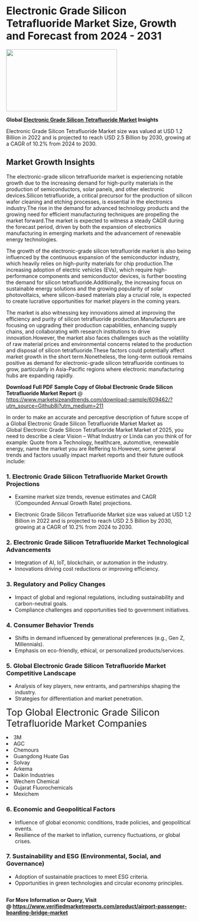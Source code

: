 <H1>Electronic Grade Silicon Tetrafluoride Market Size, Growth and Forecast from 2024 - 2031</H1><img class="aligncenter size-medium wp-image-584254" src="https://thirdeyenews.in/wp-content/uploads/2024/09/Global-Market-Research-300x168.jpeg" alt="" width="300" height="168" /><p><strong>Global&nbsp;<a href="https://www.marketsizeandtrends.com/download-sample/609462/?utm_source=Github8j?utm_medium=211">Electronic Grade Silicon Tetrafluoride Market</a> Insights</strong></p><p>Electronic Grade Silicon Tetrafluoride Market size was valued at USD 1.2 Billion in 2022 and is projected to reach USD 2.5 Billion by 2030, growing at a CAGR of 10.2% from 2024 to 2030.</p><p><h2>Market Growth Insights</h2> <p>The electronic-grade silicon tetrafluoride market is experiencing notable growth due to the increasing demand for high-purity materials in the production of semiconductors, solar panels, and other electronic devices.Silicon tetrafluoride, a critical precursor for the production of silicon wafer cleaning and etching processes, is essential in the electronics industry.The rise in the demand for advanced technology products and the growing need for efficient manufacturing techniques are propelling the market forward.The market is expected to witness a steady CAGR during the forecast period, driven by both the expansion of electronics manufacturing in emerging markets and the advancement of renewable energy technologies.</p> <p>The growth of the electronic-grade silicon tetrafluoride market is also being influenced by the continuous expansion of the semiconductor industry, which heavily relies on high-purity materials for chip production.The increasing adoption of electric vehicles (EVs), which require high-performance components and semiconductor devices, is further boosting the demand for silicon tetrafluoride.Additionally, the increasing focus on sustainable energy solutions and the growing popularity of solar photovoltaics, where silicon-based materials play a crucial role, is expected to create lucrative opportunities for market players in the coming years.</p> <p>The market is also witnessing key innovations aimed at improving the efficiency and purity of silicon tetrafluoride production.Manufacturers are focusing on upgrading their production capabilities, enhancing supply chains, and collaborating with research institutions to drive innovation.However, the market also faces challenges such as the volatility of raw material prices and environmental concerns related to the production and disposal of silicon tetrafluoride.These factors could potentially affect market growth in the short term.Nonetheless, the long-term outlook remains positive as demand for electronic-grade silicon tetrafluoride continues to grow, particularly in Asia-Pacific regions where electronic manufacturing hubs are expanding rapidly.</p> <p><span class=""><strong>Download Full PDF Sample Copy of Global Electronic Grade Silicon Tetrafluoride Market Report</strong> @ <a href="https://www.marketsizeandtrends.com/download-sample/609462/?utm_source=Github8j?utm_medium=211" target="_blank">https://www.marketsizeandtrends.com/download-sample/609462/?utm_source=Github8j?utm_medium=211</a></span></p><p>In order to make an accurate and perceptive description of future scope of a Global&nbsp;Electronic Grade Silicon Tetrafluoride Market Market as Global&nbsp;Electronic Grade Silicon Tetrafluoride Market Market of 2025, you need to describe a clear Vision &ndash; What Industry or Linda can you think of for example: Quote from a Technology, healthcare, automotive, renewable energy, name the market you are Reffering to.However, some general trends and factors usually impact market reports and their future outlook include:</p><h3>1.&nbsp;<strong>Electronic Grade Silicon Tetrafluoride Market Growth Projections</strong></h3><ul><li>Examine market size trends, revenue estimates and CAGR (Compounded Annual Growth Rate) projections.</li><li><p>Electronic Grade Silicon Tetrafluoride Market size was valued at USD 1.2 Billion in 2022 and is projected to reach USD 2.5 Billion by 2030, growing at a CAGR of 10.2% from 2024 to 2030.</p></li></ul><h3>2.&nbsp;<strong>Electronic Grade Silicon Tetrafluoride Market Technological Advancements</strong></h3><ul><li>Integration of AI, IoT, blockchain, or automation in the industry.</li><li>Innovations driving cost reductions or improving efficiency.</li></ul><h3>3.&nbsp;<strong>Regulatory and Policy Changes</strong></h3><ul><li>Impact of global and regional regulations, including sustainability and carbon-neutral goals.</li><li>Compliance challenges and opportunities tied to government initiatives.</li></ul><h3>4.&nbsp;<strong>Consumer Behavior Trends</strong></h3><ul><li>Shifts in demand influenced by generational preferences (e.g., Gen Z, Millennials).</li><li>Emphasis on eco-friendly, ethical, or personalized products/services.</li></ul><h3>5.&nbsp;<strong>Global Electronic Grade Silicon Tetrafluoride Market Competitive Landscape</strong></h3><ul><li>Analysis of key players, new entrants, and partnerships shaping the industry.</li><li>Strategies for differentiation and market penetration.</li></ul><p data-pm-slice="1 1 []"><span style="color: inherit; font-family: inherit; font-size: 25px;">Top Global Electronic Grade Silicon Tetrafluoride Market Companies</span></p><div class="" data-test-id=""><p><li>3M</li><li> AGC</li><li> Chemours</li><li> Guangdong Huate Gas</li><li> Solvay</li><li> Arkema</li><li> Daikin Industries</li><li> Wechem Chemical</li><li> Gujarat Fluorochemicals</li><li> Mexichem</li></p></div><h3>6.&nbsp;<strong>Economic and Geopolitical Factors</strong></h3><ul><li>Influence of global economic conditions, trade policies, and geopolitical events.</li><li>Resilience of the market to inflation, currency fluctuations, or global crises.</li></ul><h3>7.&nbsp;<strong>Sustainability and ESG (Environmental, Social, and Governance)</strong></h3><ul><li>Adoption of sustainable practices to meet ESG criteria.</li><li>Opportunities in green technologies and circular economy principles.</li></ul><h2><strong style="font-size: 14px;">For More Information or Query, Visit @&nbsp;</strong><a style="background-color: #ffffff; font-size: 14px;" href="https://www.marketsizeandtrends.com/report/electronic-grade-silicon-tetrafluoride-market/" target="_blank">https://www.verifiedmarketreports.com/product/airport-passenger-boarding-bridge-market</a></h2>